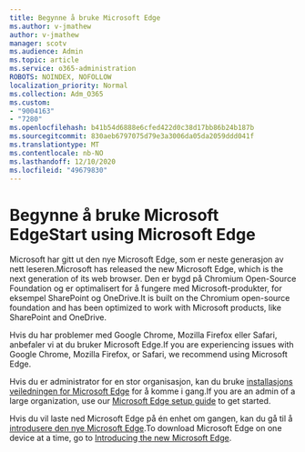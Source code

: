 ```yaml
---
title: Begynne å bruke Microsoft Edge
ms.author: v-jmathew
author: v-jmathew
manager: scotv
ms.audience: Admin
ms.topic: article
ms.service: o365-administration
ROBOTS: NOINDEX, NOFOLLOW
localization_priority: Normal
ms.collection: Adm_O365
ms.custom:
- "9004163"
- "7280"
ms.openlocfilehash: b41b54d6888e6cfed422d0c38d17bb86b24b187b
ms.sourcegitcommit: 830aeb6797075d79e3a3006da05da2059ddd041f
ms.translationtype: MT
ms.contentlocale: nb-NO
ms.lasthandoff: 12/10/2020
ms.locfileid: "49679830"
---
```

# <a name="start-using-microsoft-edge"></a><span data-ttu-id="628c4-102">Begynne å bruke Microsoft Edge</span><span class="sxs-lookup"><span data-stu-id="628c4-102">Start using Microsoft Edge</span></span>

<span data-ttu-id="628c4-103">Microsoft har gitt ut den nye Microsoft Edge, som er neste generasjon av nett leseren.</span><span class="sxs-lookup"><span data-stu-id="628c4-103">Microsoft has released the new Microsoft Edge, which is the next generation of its web browser.</span></span> <span data-ttu-id="628c4-104">Den er bygd på Chromium Open-Source Foundation og er optimalisert for å fungere med Microsoft-produkter, for eksempel SharePoint og OneDrive.</span><span class="sxs-lookup"><span data-stu-id="628c4-104">It is built on the Chromium open-source foundation and has been optimized to work with Microsoft products, like SharePoint and OneDrive.</span></span>

<span data-ttu-id="628c4-105">Hvis du har problemer med Google Chrome, Mozilla Firefox eller Safari, anbefaler vi at du bruker Microsoft Edge.</span><span class="sxs-lookup"><span data-stu-id="628c4-105">If you are experiencing issues with Google Chrome, Mozilla Firefox, or Safari, we recommend using Microsoft Edge.</span></span>

<span data-ttu-id="628c4-106">Hvis du er administrator for en stor organisasjon, kan du bruke [installasjons veiledningen for Microsoft Edge](https://go.microsoft.com/fwlink/?linkid=2142423) for å komme i gang.</span><span class="sxs-lookup"><span data-stu-id="628c4-106">If you are an admin of a large organization, use our [Microsoft Edge setup guide](https://go.microsoft.com/fwlink/?linkid=2142423) to get started.</span></span>

<span data-ttu-id="628c4-107">Hvis du vil laste ned Microsoft Edge på én enhet om gangen, kan du gå til å [introdusere den nye Microsoft Edge](https://go.microsoft.com/fwlink/?linkid=2141049).</span><span class="sxs-lookup"><span data-stu-id="628c4-107">To download Microsoft Edge on one device at a time, go to [Introducing the new Microsoft Edge](https://go.microsoft.com/fwlink/?linkid=2141049).</span></span>
